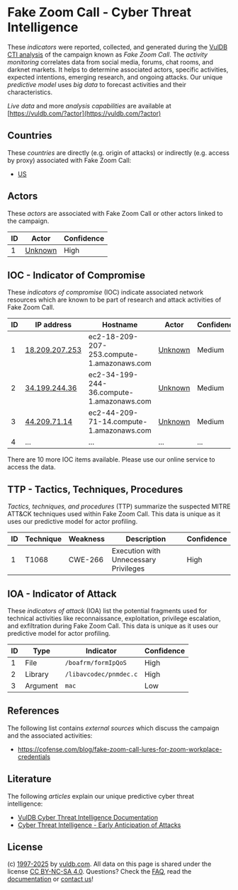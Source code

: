 # Fake Zoom Call - Cyber Threat Intelligence

These _indicators_ were reported, collected, and generated during the [VulDB CTI analysis](https://vuldb.com/?kb.cti) of the campaign known as _Fake Zoom Call_. The _activity monitoring_ correlates data from social media, forums, chat rooms, and darknet markets. It helps to determine associated actors, specific activities, expected intentions, emerging research, and ongoing attacks. Our unique _predictive model_ uses _big data_ to forecast activities and their characteristics.

_Live data_ and more _analysis capabilities_ are available at [https://vuldb.com/?actor](https://vuldb.com/?actor)

## Countries

These _countries_ are directly (e.g. origin of attacks) or indirectly (e.g. access by proxy) associated with Fake Zoom Call:

* [US](https://vuldb.com/?country.us)

## Actors

These _actors_ are associated with Fake Zoom Call or other actors linked to the campaign.

ID | Actor | Confidence
-- | ----- | ----------
1 | [Unknown](https://vuldb.com/?actor.unknown) | High

## IOC - Indicator of Compromise

These _indicators of compromise_ (IOC) indicate associated network resources which are known to be part of research and attack activities of Fake Zoom Call.

ID | IP address | Hostname | Actor | Confidence
-- | ---------- | -------- | ----- | ----------
1 | [18.209.207.253](https://vuldb.com/?ip.18.209.207.253) | ec2-18-209-207-253.compute-1.amazonaws.com | [Unknown](https://vuldb.com/?actor.unknown) | Medium
2 | [34.199.244.36](https://vuldb.com/?ip.34.199.244.36) | ec2-34-199-244-36.compute-1.amazonaws.com | [Unknown](https://vuldb.com/?actor.unknown) | Medium
3 | [44.209.71.14](https://vuldb.com/?ip.44.209.71.14) | ec2-44-209-71-14.compute-1.amazonaws.com | [Unknown](https://vuldb.com/?actor.unknown) | Medium
4 | ... | ... | ... | ...

There are 10 more IOC items available. Please use our online service to access the data.

## TTP - Tactics, Techniques, Procedures

_Tactics, techniques, and procedures_ (TTP) summarize the suspected MITRE ATT&CK techniques used within Fake Zoom Call. This data is unique as it uses our predictive model for actor profiling.

ID | Technique | Weakness | Description | Confidence
-- | --------- | -------- | ----------- | ----------
1 | T1068 | CWE-266 | Execution with Unnecessary Privileges | High

## IOA - Indicator of Attack

These _indicators of attack_ (IOA) list the potential fragments used for technical activities like reconnaissance, exploitation, privilege escalation, and exfiltration during Fake Zoom Call. This data is unique as it uses our predictive model for actor profiling.

ID | Type | Indicator | Confidence
-- | ---- | --------- | ----------
1 | File | `/boafrm/formIpQoS` | High
2 | Library | `/libavcodec/pnmdec.c` | High
3 | Argument | `mac` | Low

## References

The following list contains _external sources_ which discuss the campaign and the associated activities:

* https://cofense.com/blog/fake-zoom-call-lures-for-zoom-workplace-credentials

## Literature

The following _articles_ explain our unique predictive cyber threat intelligence:

* [VulDB Cyber Threat Intelligence Documentation](https://vuldb.com/?kb.cti)
* [Cyber Threat Intelligence - Early Anticipation of Attacks](https://www.scip.ch/en/?labs.20201022)

## License

(c) [1997-2025](https://vuldb.com/?kb.changelog) by [vuldb.com](https://vuldb.com/?kb.about). All data on this page is shared under the license [CC BY-NC-SA 4.0](https://creativecommons.org/licenses/by-nc-sa/4.0/). Questions? Check the [FAQ](https://vuldb.com/?kb.faq), read the [documentation](https://vuldb.com/?kb) or [contact us](https://vuldb.com/?contact)!
